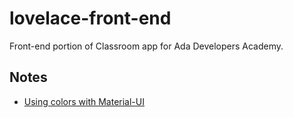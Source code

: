# lovelace-front-end
Front-end portion of Classroom app for Ada Developers Academy.

## Notes 
- [Using colors with Material-UI](https://github.com/mui-org/material-ui/blob/master/docs/src/pages/customization/themes/themes.md)